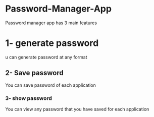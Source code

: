 # Password-Manager-App
Password manager app has 3 main features
<h1>1- generate password</h1>
u can generate password at any format
<h2>2- Save password</h2>
You can save password of each application 
<h3>3- show password</h3>
You can view any password that you have saved for each application
